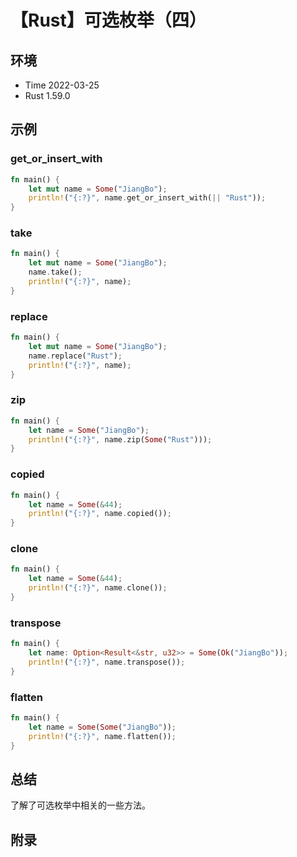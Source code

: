 # 【Rust】可选枚举（四）

## 环境

- Time 2022-03-25
- Rust 1.59.0

## 示例

### get_or_insert_with

```rust
fn main() {
    let mut name = Some("JiangBo");
    println!("{:?}", name.get_or_insert_with(|| "Rust"));
}
```

### take

```rust
fn main() {
    let mut name = Some("JiangBo");
    name.take();
    println!("{:?}", name);
}
```

### replace

```rust
fn main() {
    let mut name = Some("JiangBo");
    name.replace("Rust");
    println!("{:?}", name);
}
```

### zip

```rust
fn main() {
    let name = Some("JiangBo");
    println!("{:?}", name.zip(Some("Rust")));
}
```

### copied

```rust
fn main() {
    let name = Some(&44);
    println!("{:?}", name.copied());
}
```

### clone

```rust
fn main() {
    let name = Some(&44);
    println!("{:?}", name.clone());
}
```

### transpose

```rust
fn main() {
    let name: Option<Result<&str, u32>> = Some(Ok("JiangBo"));
    println!("{:?}", name.transpose());
}
```

### flatten

```rust
fn main() {
    let name = Some(Some("JiangBo"));
    println!("{:?}", name.flatten());
}
```

## 总结

了解了可选枚举中相关的一些方法。

## 附录
